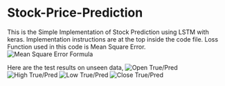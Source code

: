 # Stock-Price-Prediction
This is the Simple Implementation of Stock Prediction using LSTM with keras.
Implementation instructions are at the top inside the code file.
Loss Function used in this code is Mean Square Error.<n>
![Mean Square Error Formula](https://study.com/cimages/multimages/16/4e7cf150-0179-4d89-86f2-5cbb1f51c266_meansquarederrorformula.png)

Here are the test results on unseen data,
![Open True/Pred](https://drive.google.com/file/d/1dn4ym4bzC1NRKxet0FrJk6-36ZabLlOA/view)
![High True/Pred](https://drive.google.com/open?id=1jl8IFtk0qVFN_nG_bRctPZvsYlJfSEiN)
![Low True/Pred](https://drive.google.com/open?id=1onWxaCgAUfml_OVw1DRfE4u9D9OpT0s1)
![Close True/Pred](https://drive.google.com/open?id=11D4rxzA6k7RSh8Tr7Gp-VOjC27OYxWVS)
